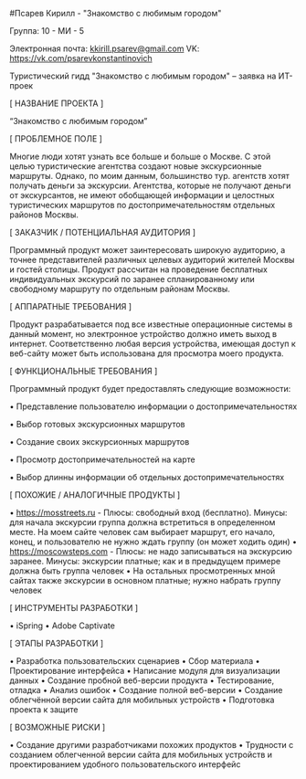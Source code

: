 #Псарев Кирилл - "Знакомство с любимым городом"

Группа: 10 - МИ - 5

Электронная почта: kkirill.psarev@gmail.com
VK: https://vk.com/psarevkonstantinovich

Туристический гидд "Знакомство с любимым городом" – заявка на ИТ-проек

[ НАЗВАНИЕ ПРОЕКТА ]	

“Знакомство с любимым городом”

[ ПРОБЛЕМНОЕ ПОЛЕ ]

Многие люди хотят узнать все больше и больше о Москве. С этой целью туристические агентства создают новые экскурсионные маршруты. Однако, по моим данным, большинство тур. агентств хотят получать деньги за экскурсии. Агентства, которые не получают деньги от экскурсантов, не имеют обобщающей информации и целостных туристических маршрутов по достопримечательностям отдельных районов Москвы.

[ ЗАКАЗЧИК / ПОТЕНЦИАЛЬНАЯ АУДИТОРИЯ ]

Программный продукт может заинтересовать широкую аудиторию, а точнее представителей различных целевых аудиторий жителей Москвы и гостей столицы. Продукт рассчитан на проведение бесплатных индивидуальных экскурсий по заранее спланированному или свободному маршруту по отдельным районам Москвы.

[ АППАРАТНЫЕ ТРЕБОВАНИЯ ]

Продукт разрабатывается под все известные операционные системы в данный момент, но электронное устройство должно иметь выход в интернет. Соответственно любая версия устройства, имеющая доступ к веб-сайту может быть использована для просмотра моего продукта.

[ ФУНКЦИОНАЛЬНЫЕ ТРЕБОВАНИЯ ]

Программный продукт будет предоставлять следующие возможности:

• Представление пользователю информации о достопримечательностях

• Выбор готовых экскурсионных маршрутов

• Создание своих экскурсионных маршрутов

• Просмотр достопримечательностей на карте

• Выбор длинны информации об отдельных достопримечательностях


[ ПОХОЖИЕ / АНАЛОГИЧНЫЕ ПРОДУКТЫ ]

• https://mosstreets.ru - Плюсы: свободный вход (бесплатно). Минусы: для начала экскурсии группа должна встретиться в определенном месте. На моем сайте человек сам выбирает маршрут, его начало, конец, и пользователю не нужно ждать группу (он может ходить один)
• https://moscowsteps.com - Плюсы: не надо записываться на экскурсию заранее. Минусы: экскурсии платные; как и в предыдущем примере должна быть группа человек
• На остальных просмотренных мной сайтах также экскурсии в основном платные; нужно набрать группу человек

[ ИНСТРУМЕНТЫ РАЗРАБОТКИ ]

• iSpring
• Adobe Captivate

[ ЭТАПЫ РАЗРАБОТКИ ]

• Разработка пользовательских сценариев
• Сбор материала
• Проектирование интерфейса
• Написание модуля для визуализации данных
• Создание пробной веб-версии продукта
• Тестирование, отладка
• Анализ ошибок
• Создание полной веб-версии
• Создание облегчённой версии сайта для мобильных устройств
• Подготовка проекта к защите

[ ВОЗМОЖНЫЕ РИСКИ ]

• Создание другими разработчиками похожих продуктов
• Трудности с созданием облегченной версии сайта для мобильных устройств и проектированием удобного пользовательского интерфейс
